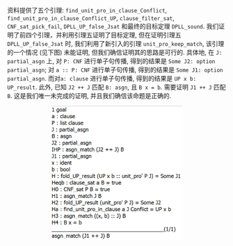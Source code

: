 <style>
img {
    width: 60%;
    padding-left: 20%;
}
</style>


资料提供了五个引理: `find_unit_pro_in_clause_Conflict`, `find_unit_pro_in_clause_Conflict_UP`, `clause_filter_sat`, `CNF_sat_pick_fail`, `DPLL_UP_false_Jsat` 和最终的目标定理 `DPLL_sound`. 我们证明了前四个引理，并利用引理五证明了目标定理, 但在证明引理五 `DPLL_UP_false_Jsat` 时, 我们利用了新引入的引理 `unit_pro_keep_match`, 该引理的一个情况 (见下图) 未能证明, 但我们确信证明其的思路是可行的.
具体地, 在 `J: partial_asgn` 上, 对 `P: CNF` 进行单子句传播, 得到的结果是 `Some J2: option partial_asgn`; 对 `a :: P: CNF` 进行单子句传播, 得到的结果是 `Some J1: option partial_asgn`. 而对`a: clause` 进行单子句传播, 得到的结果是 `UP x b: UP_result`. 此外, 已知 `J2 ++ J` 匹配 `B: asgn`, 且 `B x = b`. 需要证明 `J1 ++ J` 匹配 `B`. 这是我们唯一未完成的证明, 并且我们确信该命题是正确的.

![TODO](TODO.png)